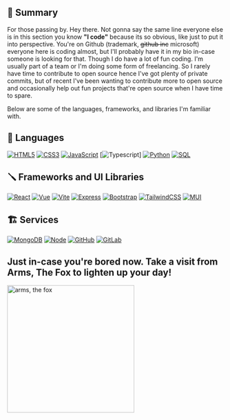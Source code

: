 ## 💬 Summary
For those passing by. Hey there. Not gonna say the same line everyone else is in this section you know **"I code"** because its so obvious, like just to put it into perspective. You're on Github (trademark, ~~github inc~~ microsoft) everyone here is coding almost, but I'll probably have it in my bio in-case someone is looking for that. Though I do have a lot of fun coding. I'm usually part of a team or I'm doing some form of freelancing. So I rarely have time to contribute to open source hence I've got plenty of private commits, but of recent I've been wanting to contribute more to open source and occasionally help out fun projects that're open source when I have time to spare. 

Below are some of the languages, frameworks, and libraries I'm familiar with.

## 📝 Languages
[![HTML5](https://img.shields.io/badge/html5-%23E34F26.svg?style=for-the-badge&logo=html5&logoColor=white)](https://developer.mozilla.org/en-US/docs/Web/HTML)
[![CSS3](https://img.shields.io/badge/css3-%231572B6.svg?style=for-the-badge&logo=css3&logoColor=white)](https://developer.mozilla.org/en-US/docs/Web/CSS)
[![JavaScript](https://img.shields.io/badge/javascript-%23323330.svg?style=for-the-badge&logo=javascript&logoColor=%23F7DF1E)](https://developer.mozilla.org/en-US/docs/Web/JavaScript)
[![Typescript](https://img.shields.io/badge/typescript-%23323330.svg?style=for-the-badge&logo=typescript&logoColor=green)]
[![Python](https://img.shields.io/badge/python-%23323330.svg?style=for-the-badge&logo=python&logoColor=blue)](https://www.python.org/)
[![SQL](https://img.shields.io/badge/sql-%23323330.svg?style=for-the-badge&logo=sqlite&logoColor=red)](https://en.wikipedia.org/wiki/SQL)

## 🪛 Frameworks and UI Libraries
[![React](https://img.shields.io/badge/react-%2320232a.svg?style=for-the-badge&logo=react&logoColor=%2361DAFB)](https://reactjs.org/)
[![Vue](https://img.shields.io/badge/vue-%2320232a.svg?style=for-the-badge&logo=vue.js&logoColor=green)](https://vuejs.org/)
[![Vite](https://img.shields.io/badge/vite-B73BFE?style=for-the-badge&logo=vite&logoColor=FFD62E)](https://vitejs.dev/)
[![Express](https://img.shields.io/badge/express-%2320232a.svg?style=for-the-badge&logo=express&logoColor=green)](https://expressjs.com/)
[![Bootstrap](https://img.shields.io/badge/bootstrap-%2320232a.svg?style=for-the-badge&logo=bootstrap&logoColor=purple)](https://getbootstrap.com/)
[![TailwindCSS](https://img.shields.io/badge/tailwindcss-%2338B2AC.svg?style=for-the-badge&logo=tailwind-css&logoColor=white)](https://tailwindcss.com/)
[![MUI](https://img.shields.io/badge/MUI-%230081CB.svg?style=for-the-badge&logo=mui&logoColor=white)](https://mui.com/)

## 🏗️ Services
[![MongoDB](https://img.shields.io/badge/MongoDB-%234ea94b.svg?style=for-the-badge&logo=mongodb&logoColor=white)](https://www.mongodb.com/)
[![Node](https://img.shields.io/badge/node-%23E34F26.svg?style=for-the-badge&logo=node.js&logoColor=white)](https://www.mongodb.com/)
[![GitHub](https://img.shields.io/badge/github-%23121011.svg?style=for-the-badge&logo=github&logoColor=white)](https://github.com/)
[![GitLab](https://img.shields.io/badge/gitlab-%23121011.svg?style=for-the-badge&logo=gitlab&logoColor=white)](https://gitlab.com/)

## Just in-case you're bored now. Take a visit from Arms, The Fox to lighten up your day!
<img aligh="right" width="295" src="https://i.giphy.com/media/7G3gT88XSp0QM/giphy.webp" alt="arms, the fox" />
